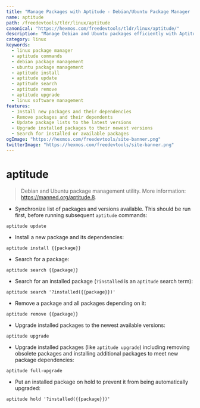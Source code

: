 ```yaml
---
title: "Manage Packages with Aptitude - Debian/Ubuntu Package Manager | Online Free DevTools by Hexmos"
name: aptitude
path: /freedevtools/tldr/linux/aptitude
canonical: "https://hexmos.com/freedevtools/tldr/linux/aptitude/"
description: "Manage Debian and Ubuntu packages efficiently with Aptitude.  Install, remove, update, and search for packages easily. Free online tool, no registration required."
category: linux
keywords:
  - linux package manager
  - aptitude commands
  - debian package management
  - ubuntu package management
  - aptitude install
  - aptitude update
  - aptitude search
  - aptitude remove
  - aptitude upgrade
  - linux software management
features:
  - Install new packages and their dependencies
  - Remove packages and their dependents
  - Update package lists to the latest versions
  - Upgrade installed packages to their newest versions
  - Search for installed or available packages
ogImage: "https://hexmos.com/freedevtools/site-banner.png"
twitterImage: "https://hexmos.com/freedevtools/site-banner.png"
---
```


# aptitude

> Debian and Ubuntu package management utility.
> More information: <https://manned.org/aptitude.8>.

- Synchronize list of packages and versions available. This should be run first, before running subsequent `aptitude` commands:

`aptitude update`

- Install a new package and its dependencies:

`aptitude install {{package}}`

- Search for a package:

`aptitude search {{package}}`

- Search for an installed package (`?installed` is an `aptitude` search term):

`aptitude search '?installed({{package}})'`

- Remove a package and all packages depending on it:

`aptitude remove {{package}}`

- Upgrade installed packages to the newest available versions:

`aptitude upgrade`

- Upgrade installed packages (like `aptitude upgrade`) including removing obsolete packages and installing additional packages to meet new package dependencies:

`aptitude full-upgrade`

- Put an installed package on hold to prevent it from being automatically upgraded:

`aptitude hold '?installed({{package}})'`
